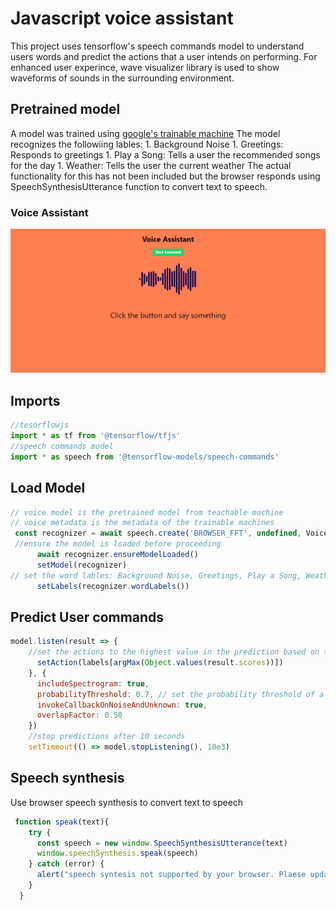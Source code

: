 # Javascript voice assistant
This project uses tensorflow's speech commands model to understand users words and predict the actions that a user intends on performing. For enhanced user experince, wave visualizer library is used to show waveforms of sounds in the surrounding environment.

## Pretrained model
A model was trained using [google's trainable machine](https://teachablemachine.withgoogle.com/train)
The model recognizes the followiing lables:
    1. Background Noise
    1. Greetings: Responds to greetings
    1. Play a Song: Tells a user the recommended songs for the day
    1. Weather: Tells the user the current weather
The actual functionality for this has not been included but the browser responds using SpeechSynthesisUtterance function to convert text to speech.

### Voice Assistant
![Voice assistant](./public/voice.png)

## Imports
```js
//tesorflowjs
import * as tf from '@tensorflow/tfjs'
//speech commands model
import * as speech from '@tensorflow-models/speech-commands'

```

## Load Model
```js
// voice model is the pretrained model from teachable machine
// voice metadata is the metadata of the trainable machines
 const recognizer = await speech.create('BROWSER_FFT', undefined, VoiceModel, VoiceModelMetadata)
 //ensure the model is loaded before proceeding
      await recognizer.ensureModelLoaded()
      setModel(recognizer)
// set the word lables: Background Noise, Greetings, Play a Song, Weather
      setLabels(recognizer.wordLabels())

```

## Predict User commands
```js
model.listen(result => {
    //set the actions to the highest value in the prediction based on the four word labels
      setAction(labels[argMax(Object.values(result.scores))])
    }, {
      includeSpectrogram: true, 
      probabilityThreshold: 0.7, // set the probability threshold of a prediction
      invokeCallbackOnNoiseAndUnknown: true,
      overlapFactor: 0.50 
    })
    //stop predictions after 10 seconds
    setTimeout(() => model.stopListening(), 10e3)
```
## Speech synthesis 
Use browser speech synthesis to convert text to speech

```js
 function speak(text){
    try {
      const speech = new window.SpeechSynthesisUtterance(text)
      window.speechSynthesis.speak(speech)  
    } catch (error) {
      alert("speech syntesis not supported by your browser. Plaese update...")
    }
  }
```
